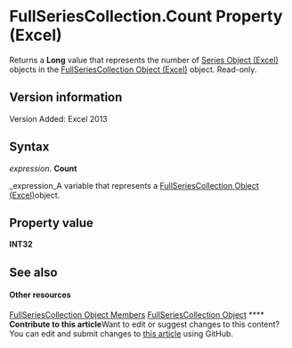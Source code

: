 
# FullSeriesCollection.Count Property (Excel)

Returns a  **Long** value that represents the number of [Series Object (Excel)](c7d34b32-8172-f7a0-0a17-f01d44246b64.md) objects in the [FullSeriesCollection Object (Excel)](5d7b7e7c-0a74-307b-84f9-56143ceba464.md) object. Read-only.


## Version information

Version Added: Excel 2013 


## Syntax

 _expression_. **Count**

 _expression_A variable that represents a  [FullSeriesCollection Object (Excel)](5d7b7e7c-0a74-307b-84f9-56143ceba464.md)object.


## Property value

 **INT32**


## See also


#### Other resources


 [FullSeriesCollection Object Members](18060b3a-f25c-fa99-d3f3-dd59f7928465.md)
 [FullSeriesCollection Object](5d7b7e7c-0a74-307b-84f9-56143ceba464.md)
****   **Contribute to this article**Want to edit or suggest changes to this content? You can edit and submit changes to  [this article](https://github.com/jhershey00/VBA_Excel_Test/OpenXMLCon/articles/f871c6fd-6acb-015d-4745-d5b46af7085d.md) using GitHub.

